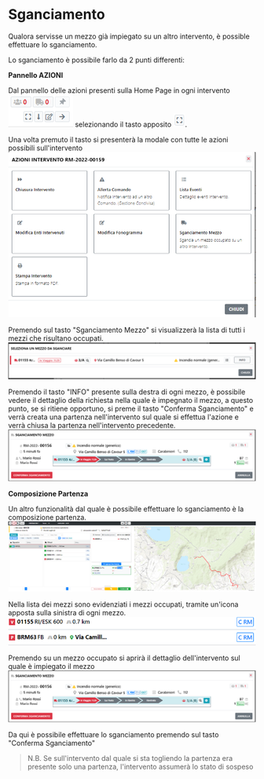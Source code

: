 # Sganciamento

Qualora servisse un mezzo già impiegato su un altro intervento, è possible effettuare lo sganciamento.

Lo sganciamento è possibile farlo da 2 punti differenti:

<b>Pannello AZIONI</b>

Dal pannello delle azioni presenti sulla Home Page in ogni intervento ![Sganciamento](./img/TastiFunzione.png) selezionando il tasto apposito ![Sganciamento](./img/ico_azioni.png). 

Una volta premuto il tasto si presenterà la modale con tutte le azioni possibili sull'intervento 
![Sganciamento](./img/AzioniIntervento.png)

Premendo sul tasto "Sganciamento Mezzo" si visualizzerà la lista di tutti i mezzi che risultano occupati.
![Sganciamento](./img/sganciamento.png)

Premendo il tasto "INFO" presente sulla destra di ogni mezzo, è possibile vedere il dettaglio della richiesta nella quale è impegnato il mezzo, a questo punto, se si ritiene opportuno, si preme il tasto "Conferma Sganciamento" e verrà creata una partenza nell'intervento sul quale si effettua l'azione e verrà chiusa la partenza nell'intervento precedente.
![Sganciamento](./img/sganciamentoDettaglio.png)



<b>Composizione Partenza</b>

Un altro funzionalità dal quale è possibile effettuare lo sganciamento è la composizione partenza. 
![Sganciamento](./img/ComposizionePartenza.png)

Nella lista dei mezzi sono evidenziati i mezzi occupati, tramite un'icona apposta sulla sinistra di ogni mezzo. 
![Sganciamento](./img/DettaglioMezziOccupati.png)

Premendo su un mezzo occupato si aprirà il dettaglio dell'intervento sul quale è impiegato il mezzo
![Sganciamento](./img/sganciamentoDettaglio.png)

Da qui è possibile effettuare lo sganciamento premendo sul tasto "Conferma Sganciamento"


> N.B. Se sull'intervento dal quale si sta togliendo la partenza era presente solo una partenza, l'intervento assumerà lo stato di sospeso

